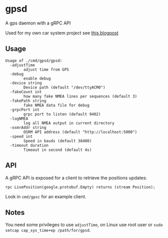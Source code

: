 # gpsd
A gps daemon with a gRPC API

Used for my own car system project see [this blogpost](https://blog.nobugware.com/post/2018/my_own_car_system_raspberry_pi_offline_mapping/)

## Usage
```
Usage of ./cmd/gpsd/gpsd:
  -adjustTime
        adjust time from GPS
  -debug
        enable debug
  -device string
        Device path (default "/dev/ttyACM0")
  -fakeCount int
        how many fake NMEA lines per sequences (default 3)
  -fakePath string
        fake NMEA data file for debug
  -grpcPort int
        grpc port to listen (default 9402)
  -logNMEA
        log all NMEA output in current directory
  -osmrAddr string
        OSRM API address (default "http://localhost:5000")
  -speed int
        Speed in bauds (default 38400)
  -timeout duration
        Timeout in second (default 4s)
```

## API
A gRPC API is exposed for a client to retrieve the positions updates:
```
rpc LivePosition(google.protobuf.Empty) returns (stream Position);
```

Look in `cmd/gpsc` for an example client.

## Notes
You need some privileges to use `adjustTime`, on Linux use root user or `sudo setcap cap_sys_time+ep /path/for/gpsd`.
